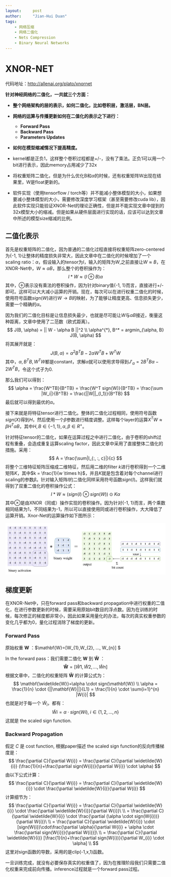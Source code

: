 ```yaml
---
layout:     post
author:     "Jian-Hui Duan"
tags:
	- 网络压缩
	- 网络二值化
	- Nets Compression
	- Binary Neural Networks
---
```


# XNOR-NET

代码地址：http://allenai.org/plato/xnornet

**针对神经网络的二值化，一共就三个方面：**

* **整个网络架构的层的表示，如何二值化，比如卷积层，激活层，BN层。**

* **网络的运算与传播更新如何在二值化的表示之下进行：**
  * **Forward Pass**
  * **Backward Pass**
  * **Parameters Updates**	
* **如何在模型缩减情况下提高精度。**



* kernel都是正负1，这样整个卷积过程都是+/-，没有了乘法。正负1可以用一个bit进行表示，因此memory占用减少了32x
* 将权重矩阵二值化，但是为什么优化B和$\alpha$的时候，还有权重矩阵W出现在结果里，W是float更新的。
* 软件实现（使用tensorflow / torch等）并不能减小整体模型的大小，如果想要减小整体模型的大小，需要修改深度学习框架（甚至需要修改cuda lib），因此软件实现只能验证XNOR-Net的理论正确性，但是并不能实现文章中提到的32x模型大小的缩减。但是如果从硬件层面进行实现的话，应该可以达到文章中所述的模型size缩减的比例。



## 二值化表示

首先是权重矩阵的二值化，因为普通的二值化过程直接将权重矩阵zero-centered为{-1, 1}让整体的精度损失非常大，因此文章中在二值化的时候增加了一个scaling ratio：$\alpha$，假设输入的tensor为$I$，输入的矩阵为$W$,之前直接让$W \approx B$，在XNOR-Net中，$W \approx \alpha B$，那么整个的卷积操作为：
$$
I * W \approx (I \oplus B)\alpha
$$
其中，$\oplus$表示没有乘法的卷积操作，因为针对binary值{-1, 1}而言，直接进行+/-即可。这样可以大大减小运算的开销。现在，每次可以在进行权重二值化的时候，使用符号函数$sign(W)$进行$W \rightarrow B$的映射，为了能够让精度更高、信息损失更少，需要一个精确的$\alpha$。

因为我们的二值化目标是让信息损失最少，也就是尽可能让$W$与$\alpha B$接近，衡量这种距离，文章中使用了二范数（欧式距离）。
$$
J(B, \alpha) = || W - \alpha B ||^2 \\
\alpha^{*}, B^* = argmin_{\alpha, B} J(B, \alpha)
$$
将其展开就是：
$$
J(B, \alpha) = \alpha^2 B^TB - 2\alpha W^TB + W^TW
$$
其中，$\alpha, B^TB, W^TW$都是constant，求解$\alpha$就可以使用求导得到$J'_{\alpha} = 2B^TB\alpha - 2W^TB$，令这个式子为0.

那么我们可以得到：
$$
\alpha = \frac{W^TB}{B^TB} = \frac{W^T sign(W)}{B^TB} = \frac{\sum |W_i|}{B^TB} = \frac{||W||_{l_1}}{B^TB}
$$
最后就可以得到最优的$\alpha$。

接下来就是将特征tensor进行二值化。整体的二值化过程相同，使用符号函数$sign(X)$得到$H$，然后使用一个$\beta$参数进行精度调整。这样每个layer的运算$X^TW \approx \beta H^T \alpha B$，其中$H,B \in \{-1, 1\}, \alpha, \beta \in R^+$。

针对特征tensor的二值化，如果在运算过程之中进行二值化，由于卷积的shift过程有重叠，会造成重复运算scaling factor，因此文章中采用了直接整体二值化的措施。采用：
$$
A = \frac{\sum|I_{:, :, c}|}{c}
$$
将整个三维特征矩阵压缩成二维特征，然后用二维的filter $k$进行卷积得到一个二维矩阵$K$，其中$k = \frac{1}{w \times h}$，并且$K$就是包含着对每个channel进行scaling的参数$\beta$。针对输入矩阵$I$的二值化同样采用符号函数$sign(I)$。这样我们就得到了双重二值化的卷积操作公式：
$$
I* W \approx (sign(I) \otimes sign(W)) \odot K\alpha
$$
其中$\otimes$是由XNOR（同或）操作实现的卷积操作。因为针对{-1, 1}而言，两个乘数相同结果为1，不同结果为-1，所以可以直接使用同或进行卷积操作，大大降低了运算开销。Xnor-Net的运算操作如下图所示：

![](/img/in-post/img/xnor-net.png)

## 梯度更新

在XNOR-Net中，只在forward pass和backward propagation中进行权重的二值化，在进行参数更新的时候，需要采用原始bit数目的浮点数。因为在训练的时候，每次修正的梯度都非常小，因此如果采用量化的办法，每次的真实权重参数的变化几乎都为0，量化过程消除了梯度的更新。

### Forward Pass

原始权重 $\mathbf{W}$ ：$\mathbf{W}=[W_{1},W_{2}, ..., W_{n}] $ 

In the forward pass：我们需要二值化 $\mathbf{W}$ 到 $\mathbf{\widetilde{W}}$ ：
$$
\mathbf{\widetilde{W}}=[\widetilde{W}{1},\widetilde{W}{2}, ..., \widetilde{W}{n}] 
$$
根据文章中，二值化的权重矩阵 $\mathbf{\widetilde{W}}$ 的计算公式为：
$$
\mathbf{\widetilde{W}}=\alpha \cdot sign(\mathbf{W}) \\
\alpha = \frac{1}{n} \cdot {||\mathbf{W}||}{L1} = \frac{1}{n} \cdot \sum{i=1}^{n} |W{i}| 
$$
 也就是对于每一个 $\widetilde{W}_{i}$，都有：
$$
\widetilde{W}{i} =\alpha \cdot sign(W{i}), \; i \in \{1,2,...,n\}
$$
这就是 the scaled sign function.

### Backward Propagation

假定 $C$ 是 cost function, 根据paper描述 the scaled sign function的反向传播梯度是：
$$
\frac{\partial C}{\partial W{i}} = \frac{\partial C}{\partial \widetilde{W}{i}} (\frac{1}{n}+\frac{\partial sign(W{i})}{\partial W{i}} \cdot \alpha)
$$
由以下公式计算：
$$
\frac{\partial C}{\partial W{i}} = \frac{\partial C}{\partial \widetilde{W}{i}} \cdot \frac{\partial \widetilde{W}{i}}{\partial W{i}}
$$
计算细节为：
$$
\frac{\partial C}{\partial W{i}} = \frac{\partial C}{\partial \widetilde{W}{i}} \cdot \frac{\partial \widetilde{W}{i}}{\partial W{i}}\ \\
= \frac{\partial C}{\partial \widetilde{W}{i}} \cdot \frac{\partial (\alpha \cdot sign(W{i}))}{\partial W{i}}\ \\
= \frac{\partial C}{\partial \widetilde{W}{i}} \cdot [sign(W{i})\cdot\frac{\partial \alpha}{\partial W{i}} + \alpha \cdot \frac{\partial sign(W{i})}{\partial W{i}}]\ \\
= \frac{\partial C}{\partial \widetilde{W}{i}} [\frac{1}{n}+\frac{\partial sign(W{i})}{\partial W_{i}} \cdot \alpha] \\
$$
这里对sign函数的导数，采用的是clip(-1,x,1)函数。



一旦训练完成，就没有必要保存真实的权重值了，因为在推理阶段我们只需要二值化权重来完成前向传播。inference过程就是一个forward pass过程。